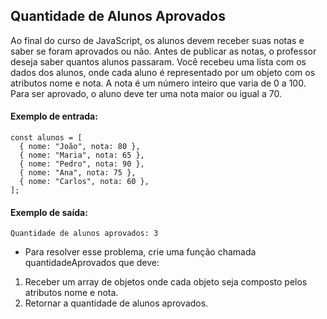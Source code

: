## Quantidade de Alunos Aprovados

Ao final do curso de JavaScript, os alunos devem receber suas notas e saber se foram aprovados ou não. Antes de publicar as notas, o professor deseja saber quantos alunos passaram.
Você recebeu uma lista com os dados dos alunos, onde cada aluno é representado por um objeto com os atributos nome e nota. A nota é um número inteiro que varia de 0 a 100.
Para ser aprovado, o aluno deve ter uma nota maior ou igual a 70.

#### Exemplo de entrada:

```
const alunos = [
  { nome: "João", nota: 80 },
  { nome: "Maria", nota: 65 },
  { nome: "Pedro", nota: 90 },
  { nome: "Ana", nota: 75 },
  { nome: "Carlos", nota: 60 },
];
```
#### Exemplo de saída:
```
Quantidade de alunos aprovados: 3
```

- Para resolver esse problema, crie uma função chamada quantidadeAprovados que deve:

1. Receber um array de objetos onde cada objeto seja composto pelos atributos nome e nota.
2. Retornar a quantidade de alunos aprovados.